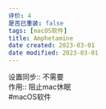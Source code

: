 ```yaml
---
评价: 4
是否已重装: false
tags: [macOS软件]
title: Amphetamine
date created: 2023-03-01
date modified: 2023-03-01
---
```


设置同步:: 不需要  
作用:: 阻止mac休眠  
#macOS软件
